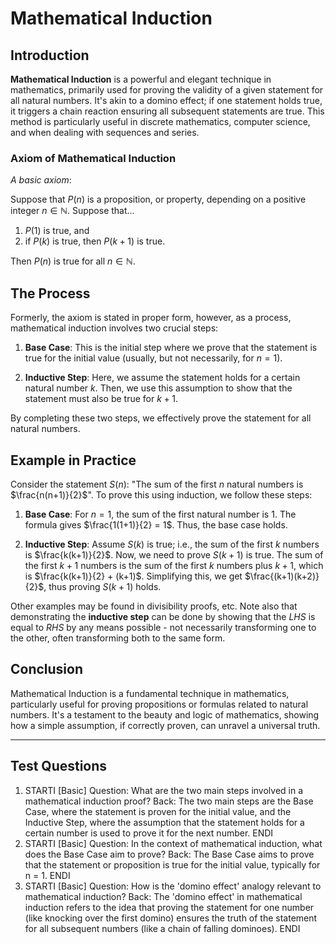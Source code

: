 # Mathematical Induction

## Introduction

**Mathematical Induction** is a powerful and elegant technique in mathematics, primarily used for proving the validity of a given statement for all natural numbers. It's akin to a domino effect; if one statement holds true, it triggers a chain reaction ensuring all subsequent statements are true. This method is particularly useful in discrete mathematics, computer science, and when dealing with sequences and series.

### Axiom of Mathematical Induction

*A basic axiom*:

Suppose that $P(n)$ is a proposition, or property, depending on a positive integer $n\in \mathbb{N}$. Suppose that...

1. $P(1)$ is true, and
2. if $P(k)$ is true, then $P(k+1)$ is true.

Then $P(n)$ is true for all $n\in \mathbb{N}$.

## The Process

Formerly, the axiom is stated in proper form, however, as a process, mathematical induction involves two crucial steps:

1. **Base Case**: This is the initial step where we prove that the statement is true for the initial value (usually, but not necessarily, for $n = 1$).

2. **Inductive Step**: Here, we assume the statement holds for a certain natural number $k$. Then, we use this assumption to show that the statement must also be true for $k + 1$.

By completing these two steps, we effectively prove the statement for all natural numbers.

## Example in Practice

Consider the statement $S(n)$: "The sum of the first $n$ natural numbers is $\frac{n(n+1)}{2}$". To prove this using induction, we follow these steps:

1. **Base Case**: For $n = 1$, the sum of the first natural number is $1$. The formula gives $\frac{1(1+1)}{2} = 1$. Thus, the base case holds.

2. **Inductive Step**: Assume $S(k)$ is true; i.e., the sum of the first $k$ numbers is $\frac{k(k+1)}{2}$. Now, we need to prove $S(k+1)$ is true. The sum of the first $k+1$ numbers is the sum of the first $k$ numbers plus $k+1$, which is $\frac{k(k+1)}{2} + (k+1)$. Simplifying this, we get $\frac{(k+1)(k+2)}{2}$, thus proving $S(k+1)$ holds.

Other examples may be found in divisibility proofs, etc. Note also that demonstrating the **inductive step** can be done by showing that the $LHS$ is equal to $RHS$ by any means possible - not necessarily transforming one to the other, often transforming both to the same form.

## Conclusion

Mathematical Induction is a fundamental technique in mathematics, particularly useful for proving propositions or formulas related to natural numbers. It's a testament to the beauty and logic of mathematics, showing how a simple assumption, if correctly proven, can unravel a universal truth.

---

## Test Questions

1. STARTI [Basic] Question: What are the two main steps involved in a mathematical induction proof? Back: The two main steps are the Base Case, where the statement is proven for the initial value, and the Inductive Step, where the assumption that the statement holds for a certain number is used to prove it for the next number. ENDI
2. STARTI [Basic] Question: In the context of mathematical induction, what does the Base Case aim to prove? Back: The Base Case aims to prove that the statement or proposition is true for the initial value, typically for n = 1. ENDI
3. STARTI [Basic] Question: How is the 'domino effect' analogy relevant to mathematical induction? Back: The 'domino effect' in mathematical induction refers to the idea that proving the statement for one number (like knocking over the first domino) ensures the truth of the statement for all subsequent numbers (like a chain of falling dominoes). ENDI